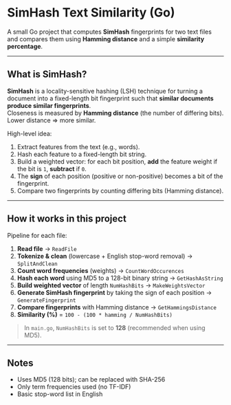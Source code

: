 # SimHash Text Similarity (Go)

A small Go project that computes **SimHash** fingerprints for two text files and compares them using **Hamming distance** and a simple **similarity percentage**.

---

## What is SimHash?

**SimHash** is a locality-sensitive hashing (LSH) technique for turning a document into a fixed-length bit fingerprint such that **similar documents produce similar fingerprints**.  
Closeness is measured by **Hamming distance** (the number of differing bits). Lower distance ⇒ more similar.

High-level idea:

1. Extract features from the text (e.g., words).
2. Hash each feature to a fixed-length bit string.
3. Build a weighted vector: for each bit position, **add** the feature weight if the bit is `1`, **subtract** if `0`.
4. The **sign** of each position (positive or non-positive) becomes a bit of the fingerprint.
5. Compare two fingerprints by counting differing bits (Hamming distance).

---

## How it works in this project

Pipeline for each file:

1. **Read file** → `ReadFile`
2. **Tokenize & clean** (lowercase + English stop-word removal) → `SplitAndClean`
3. **Count word frequencies** (weights) → `CountWordOccurences`
4. **Hash each word** using MD5 to a 128-bit binary string → `GetHashAsString`
5. **Build weighted vector** of length `NumHashBits` → `MakeWeightsVector`
6. **Generate SimHash fingerprint** by taking the sign of each position → `GenerateFingerprint`
7. **Compare fingerprints** with Hamming distance → `GetHammingsDistance`
8. **Similarity (%)** = `100 - (100 * hamming / NumHashBits)`

> In `main.go`, `NumHashBits` is set to **128** (recommended when using MD5).

---

## Notes

- Uses MD5 (128 bits); can be replaced with SHA-256
- Only term frequencies used (no TF-IDF)
- Basic stop-word list in English
